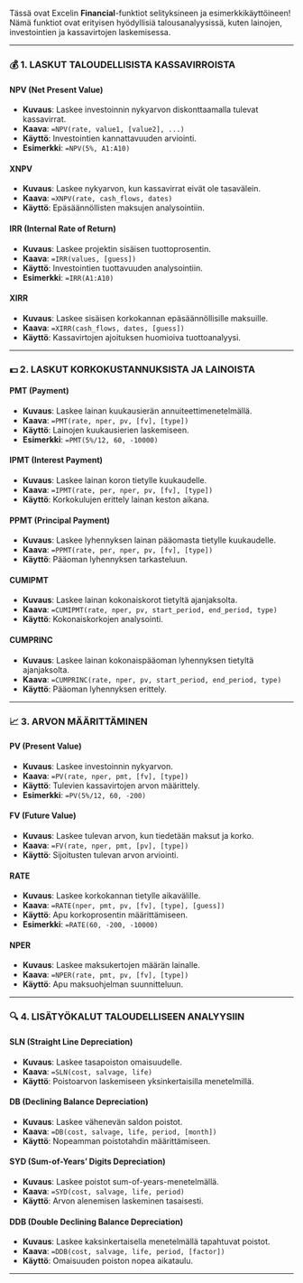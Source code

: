 Tässä ovat Excelin **Financial**-funktiot selityksineen ja esimerkkikäyttöineen! Nämä funktiot ovat erityisen hyödyllisiä talousanalyysissä, kuten lainojen, investointien ja kassavirtojen laskemisessa.

---

### 💰 **1. LASKUT TALOUDELLISISTA KASSAVIRROISTA**
#### **NPV (Net Present Value)**
- **Kuvaus**: Laskee investoinnin nykyarvon diskonttaamalla tulevat kassavirrat.
- **Kaava**: `=NPV(rate, value1, [value2], ...)`
- **Käyttö**: Investointien kannattavuuden arviointi.
- **Esimerkki**: `=NPV(5%, A1:A10)`

#### **XNPV**
- **Kuvaus**: Laskee nykyarvon, kun kassavirrat eivät ole tasavälein.
- **Kaava**: `=XNPV(rate, cash_flows, dates)`
- **Käyttö**: Epäsäännöllisten maksujen analysointiin.

#### **IRR (Internal Rate of Return)**
- **Kuvaus**: Laskee projektin sisäisen tuottoprosentin.
- **Kaava**: `=IRR(values, [guess])`
- **Käyttö**: Investointien tuottavuuden analysointiin.
- **Esimerkki**: `=IRR(A1:A10)`

#### **XIRR**
- **Kuvaus**: Laskee sisäisen korkokannan epäsäännöllisille maksuille.
- **Kaava**: `=XIRR(cash_flows, dates, [guess])`
- **Käyttö**: Kassavirtojen ajoituksen huomioiva tuottoanalyysi.

---

### 💵 **2. LASKUT KORKOKUSTANNUKSISTA JA LAINOISTA**
#### **PMT (Payment)**
- **Kuvaus**: Laskee lainan kuukausierän annuiteettimenetelmällä.
- **Kaava**: `=PMT(rate, nper, pv, [fv], [type])`
- **Käyttö**: Lainojen kuukausierien laskemiseen.
- **Esimerkki**: `=PMT(5%/12, 60, -10000)`

#### **IPMT (Interest Payment)**
- **Kuvaus**: Laskee lainan koron tietylle kuukaudelle.
- **Kaava**: `=IPMT(rate, per, nper, pv, [fv], [type])`
- **Käyttö**: Korkokulujen erittely lainan keston aikana.

#### **PPMT (Principal Payment)**
- **Kuvaus**: Laskee lyhennyksen lainan pääomasta tietylle kuukaudelle.
- **Kaava**: `=PPMT(rate, per, nper, pv, [fv], [type])`
- **Käyttö**: Pääoman lyhennyksen tarkasteluun.

#### **CUMIPMT**
- **Kuvaus**: Laskee lainan kokonaiskorot tietyltä ajanjaksolta.
- **Kaava**: `=CUMIPMT(rate, nper, pv, start_period, end_period, type)`
- **Käyttö**: Kokonaiskorkojen analysointi.

#### **CUMPRINC**
- **Kuvaus**: Laskee lainan kokonaispääoman lyhennyksen tietyltä ajanjaksolta.
- **Kaava**: `=CUMPRINC(rate, nper, pv, start_period, end_period, type)`
- **Käyttö**: Pääoman lyhennyksen erittely.

---

### 📈 **3. ARVON MÄÄRITTÄMINEN**
#### **PV (Present Value)**
- **Kuvaus**: Laskee investoinnin nykyarvon.
- **Kaava**: `=PV(rate, nper, pmt, [fv], [type])`
- **Käyttö**: Tulevien kassavirtojen arvon määrittely.
- **Esimerkki**: `=PV(5%/12, 60, -200)`

#### **FV (Future Value)**
- **Kuvaus**: Laskee tulevan arvon, kun tiedetään maksut ja korko.
- **Kaava**: `=FV(rate, nper, pmt, [pv], [type])`
- **Käyttö**: Sijoitusten tulevan arvon arviointi.

#### **RATE**
- **Kuvaus**: Laskee korkokannan tietylle aikavälille.
- **Kaava**: `=RATE(nper, pmt, pv, [fv], [type], [guess])`
- **Käyttö**: Apu korkoprosentin määrittämiseen.
- **Esimerkki**: `=RATE(60, -200, -10000)`

#### **NPER**
- **Kuvaus**: Laskee maksukertojen määrän lainalle.
- **Kaava**: `=NPER(rate, pmt, pv, [fv], [type])`
- **Käyttö**: Apu maksuohjelman suunnitteluun.

---

### 🔍 **4. LISÄTYÖKALUT TALOUDELLISEEN ANALYYSIIN**
#### **SLN (Straight Line Depreciation)**
- **Kuvaus**: Laskee tasapoiston omaisuudelle.
- **Kaava**: `=SLN(cost, salvage, life)`
- **Käyttö**: Poistoarvon laskemiseen yksinkertaisilla menetelmillä.

#### **DB (Declining Balance Depreciation)**
- **Kuvaus**: Laskee vähenevän saldon poistot.
- **Kaava**: `=DB(cost, salvage, life, period, [month])`
- **Käyttö**: Nopeamman poistotahdin määrittämiseen.

#### **SYD (Sum-of-Years’ Digits Depreciation)**
- **Kuvaus**: Laskee poistot sum-of-years-menetelmällä.
- **Kaava**: `=SYD(cost, salvage, life, period)`
- **Käyttö**: Arvon alenemisen laskeminen tasaisesti.

#### **DDB (Double Declining Balance Depreciation)**
- **Kuvaus**: Laskee kaksinkertaisella menetelmällä tapahtuvat poistot.
- **Kaava**: `=DDB(cost, salvage, life, period, [factor])`
- **Käyttö**: Omaisuuden poiston nopea aikataulu.

---
